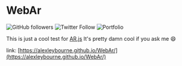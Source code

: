 # WebAr

![GitHub followers](https://img.shields.io/github/followers/alexleybourne?style=flat&logo=github) ![Twitter Follow](https://img.shields.io/twitter/follow/AlexLeybourne?&style=flat&logo=twitter&logoColor=white) ![Portfolio](https://img.shields.io/badge/Portfolio-AlexLeybourne.com%20-blue?style=flat&logo=google-chrome&logoColor=white&link=http://alexleybourne.com)



This is just a cool test for [AR.js](https://jeromeetienne.github.io/AR.js/)
It's pretty damn cool if you ask me :smile:

link: [https://alexleybourne.github.io/WebAr/](https://alexleybourne.github.io/WebAr/)
